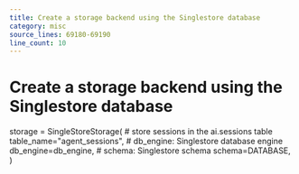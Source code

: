 ```yaml
---
title: Create a storage backend using the Singlestore database
category: misc
source_lines: 69180-69190
line_count: 10
---
```


# Create a storage backend using the Singlestore database
storage = SingleStoreStorage(
    # store sessions in the ai.sessions table
    table_name="agent_sessions",
    # db_engine: Singlestore database engine
    db_engine=db_engine,
    # schema: Singlestore schema
    schema=DATABASE,
)

